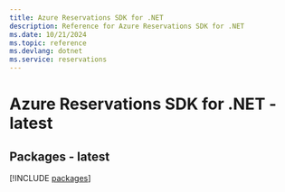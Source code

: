 ```yaml
---
title: Azure Reservations SDK for .NET
description: Reference for Azure Reservations SDK for .NET
ms.date: 10/21/2024
ms.topic: reference
ms.devlang: dotnet
ms.service: reservations
---
```

# Azure Reservations SDK for .NET - latest
## Packages - latest
[!INCLUDE [packages](reservations-index.md)]